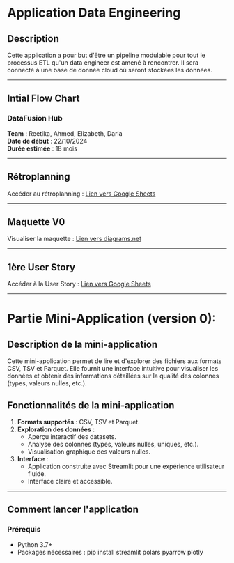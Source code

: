 # Application Data Engineering

## Description
Cette application a pour but d'être un pipeline modulable pour tout le processus ETL qu'un data engineer est amené à rencontrer.
Il sera connecté à une base de donnée cloud où seront stockées les données.

---

## Intial Flow Chart

### DataFusion Hub

**Team** : Reetika, Ahmed, Elizabeth, Daria  
**Date de début** : 22/10/2024  
**Durée estimée** : 18 mois  

---

## Rétroplanning

Accéder au rétroplanning : [Lien vers Google Sheets](https://docs.google.com/spreadsheets/d/1Qso4PHCkF6IK-M4NxjYorGwiK-msX0rjo_qjLXzQbLk/edit?usp=sharing)

---

## Maquette V0

Visualiser la maquette : [Lien vers diagrams.net](https://app.diagrams.net/#G1qQJ9EB1DL29C-9kGH6J5StmeUFZBsEOW#%7B%22pageId%22%3A%223SZjbmUjb_WdZa0IrS7a%22%7D)

---

## 1ère User Story

Accéder à la User Story : [Lien vers Google Sheets](https://docs.google.com/spreadsheets/d/1UgfhhrRbLcOhaKsAVYGKv_DPYolM3URTRKUDTwrMPSE/edit?usp=sharing)

---

# Partie Mini-Application (version 0):

## Description de la mini-application
Cette mini-application permet de lire et d'explorer des fichiers aux formats CSV, TSV et Parquet. Elle fournit une interface intuitive pour visualiser les données et obtenir des informations détaillées sur la qualité des colonnes (types, valeurs nulles, etc.).

## Fonctionnalités de la mini-application

1. **Formats supportés** : CSV, TSV et Parquet.
2. **Exploration des données** :
   - Aperçu interactif des datasets.
   - Analyse des colonnes (types, valeurs nulles, uniques, etc.).
   - Visualisation graphique des valeurs nulles.
3. **Interface** :
   - Application construite avec Streamlit pour une expérience utilisateur fluide.
   - Interface claire et accessible.

---

## Comment lancer l'application

### Prérequis
- Python 3.7+
- Packages nécessaires :
  pip install streamlit polars pyarrow plotly

